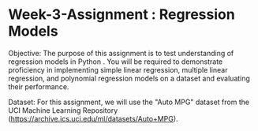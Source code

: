 # Week-3-Assignment : Regression Models

Objective:
The purpose of this assignment is to test understanding of regression models in Python . You will be required to demonstrate proficiency in implementing simple linear regression, multiple linear regression, and polynomial regression models on a dataset and evaluating their performance.

Dataset:
For this assignment, we will use the "Auto MPG" dataset from the UCI Machine Learning Repository 
(https://archive.ics.uci.edu/ml/datasets/Auto+MPG).
